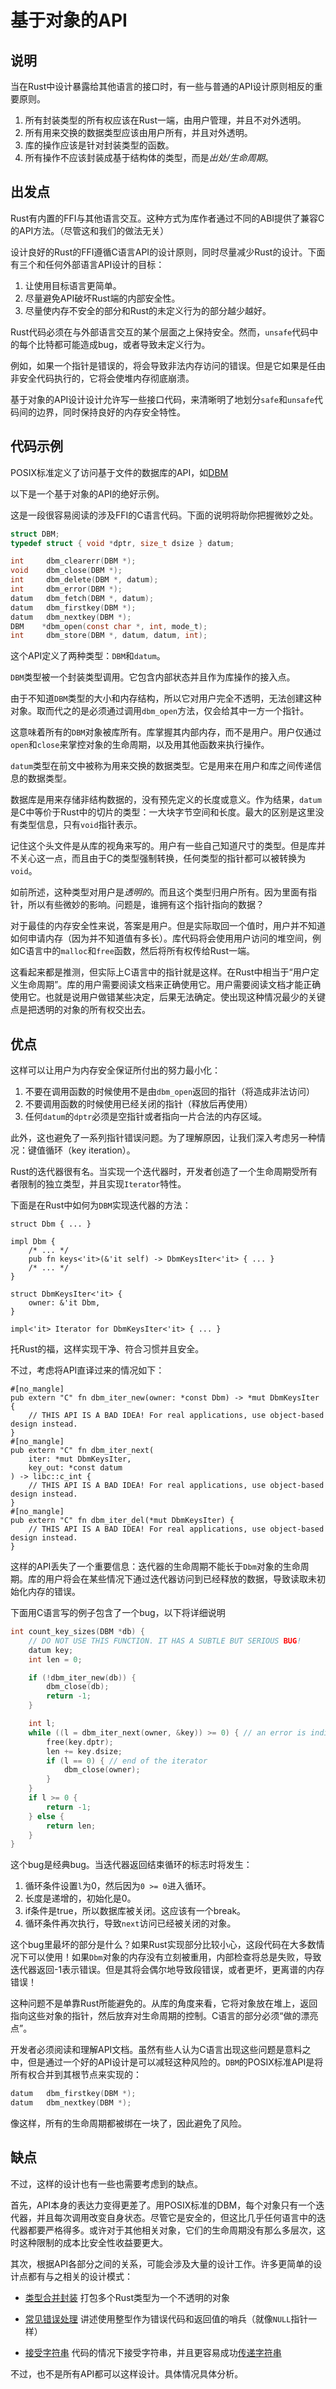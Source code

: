 # 基于对象的API

## 说明

当在Rust中设计暴露给其他语言的接口时，有一些与普通的API设计原则相反的重要原则。

1. 所有封装类型的所有权应该在Rust一端，由用户管理，并且不对外透明。
2. 所有用来交换的数据类型应该由用户所有，并且对外透明。
3. 库的操作应该是针对封装类型的函数。
4. 所有操作不应该封装成基于结构体的类型，而是*出处/生命周期*。

## 出发点

Rust有内置的FFI与其他语言交互。这种方式为库作者通过不同的ABI提供了兼容C的API方法。（尽管这和我们的做法无关）

设计良好的Rust的FFI遵循C语言API的设计原则，同时尽量减少Rust的设计。下面有三个和任何外部语言API设计的目标：

1. 让使用目标语言更简单。
2. 尽量避免API破坏Rust端的内部安全性。
3. 尽量使内存不安全的部分和Rust的未定义行为的部分越少越好。

Rust代码必须在与外部语言交互的某个层面之上保持安全。然而，`unsafe`代码中的每个比特都可能造成bug，或者导致未定义行为。

例如，如果一个指针是错误的，将会导致非法内存访问的错误。但是它如果是任由非安全代码执行的，它将会使堆内存彻底崩溃。

基于对象的API设计设计允许写一些接口代码，来清晰明了地划分`safe`和`unsafe`代码间的边界，同时保持良好的内存安全特性。

## 代码示例

POSIX标准定义了访问基于文件的数据库的API，如[DBM](https://web.archive.org/web/20210105035602/https://www.mankier.com/0p/ndbm.h)

以下是一个基于对象的API的绝好示例。

这是一段很容易阅读的涉及FFI的C语言代码。下面的说明将助你把握微妙之处。

```C
struct DBM;
typedef struct { void *dptr, size_t dsize } datum;

int     dbm_clearerr(DBM *);
void    dbm_close(DBM *);
int     dbm_delete(DBM *, datum);
int     dbm_error(DBM *);
datum   dbm_fetch(DBM *, datum);
datum   dbm_firstkey(DBM *);
datum   dbm_nextkey(DBM *);
DBM    *dbm_open(const char *, int, mode_t);
int     dbm_store(DBM *, datum, datum, int);
```

这个API定义了两种类型：`DBM`和`datum`。

`DBM`类型被一个封装类型调用。它包含内部状态并且作为库操作的接入点。

由于不知道`DBM`类型的大小和内存结构，所以它对用户完全不透明，无法创建这种对象。取而代之的是必须通过调用`dbm_open`方法，仅会给其中一方一个指针。

这意味着所有的`DBM`对象被库所有。库掌握其内部内存，而不是用户。用户仅通过`open`和`close`来掌控对象的生命周期，以及用其他函数来执行操作。

`datum`类型在前文中被称为用来交换的数据类型。它是用来在用户和库之间传递信息的数据类型。

数据库是用来存储非结构数据的，没有预先定义的长度或意义。作为结果，`datum`是C中等价于Rust中的切片的类型：一大块字节空间和长度。最大的区别是这里没有类型信息，只有`void`指针表示。

记住这个头文件是从库的视角来写的。用户有一些自己知道尺寸的类型。但是库并不关心这一点，而且由于C的类型强制转换，任何类型的指针都可以被转换为`void`。

如前所述，这种类型对用户是*透明的*。而且这个类型归用户所有。因为里面有指针，所以有些微妙的影响。问题是，谁拥有这个指针指向的数据？

对于最佳的内存安全性来说，答案是用户。但是实际取回一个值时，用户并不知道如何申请内存（因为并不知道值有多长）。库代码将会使用用户访问的堆空间，例如C语言中的`malloc`和`free`函数，然后将所有权传给Rust一端。

这看起来都是推测，但实际上C语言中的指针就是这样。在Rust中相当于“用户定义生命周期”。库的用户需要阅读文档来正确使用它。用户需要阅读文档才能正确使用它。也就是说用户做错某些决定，后果无法确定。使出现这种情况最少的关键点是把透明的对象的所有权交出去。

## 优点

这样可以让用户为内存安全保证所付出的努力最小化：

1. 不要在调用函数的时候使用不是由`dbm_open`返回的指针（将造成非法访问）
2. 不要调用函数的时候使用已经关闭的指针（释放后再使用）
3. 任何`datum`的`dptr`必须是空指针或者指向一片合法的内存区域。

此外，这也避免了一系列指针错误问题。为了理解原因，让我们深入考虑另一种情况：键值循环（key iteration）。

Rust的迭代器很有名。当实现一个迭代器时，开发者创造了一个生命周期受所有者限制的独立类型，并且实现`Iterator`特性。

下面是在Rust中如何为`DBM`实现迭代器的方法：

```rust,ignore
struct Dbm { ... }

impl Dbm {
    /* ... */
    pub fn keys<'it>(&'it self) -> DbmKeysIter<'it> { ... }
    /* ... */
}

struct DbmKeysIter<'it> {
    owner: &'it Dbm,
}

impl<'it> Iterator for DbmKeysIter<'it> { ... }
```

托Rust的福，这样实现干净、符合习惯并且安全。

不过，考虑将API直译过来的情况如下：

```rust,ignore
#[no_mangle]
pub extern "C" fn dbm_iter_new(owner: *const Dbm) -> *mut DbmKeysIter {
    // THIS API IS A BAD IDEA! For real applications, use object-based design instead.
}
#[no_mangle]
pub extern "C" fn dbm_iter_next(
    iter: *mut DbmKeysIter,
    key_out: *const datum
) -> libc::c_int {
    // THIS API IS A BAD IDEA! For real applications, use object-based design instead.
}
#[no_mangle]
pub extern "C" fn dbm_iter_del(*mut DbmKeysIter) {
    // THIS API IS A BAD IDEA! For real applications, use object-based design instead.
}
```

这样的API丢失了一个重要信息：迭代器的生命周期不能长于`Dbm`对象的生命周期。库的用户将会在某些情况下通过迭代器访问到已经释放的数据，导致读取未初始化内存的错误。

下面用C语言写的例子包含了一个bug，以下将详细说明

```C
int count_key_sizes(DBM *db) {
    // DO NOT USE THIS FUNCTION. IT HAS A SUBTLE BUT SERIOUS BUG!
    datum key;
    int len = 0;

    if (!dbm_iter_new(db)) {
        dbm_close(db);
        return -1;
    }

    int l;
    while ((l = dbm_iter_next(owner, &key)) >= 0) { // an error is indicated by -1
        free(key.dptr);
        len += key.dsize;
        if (l == 0) { // end of the iterator
            dbm_close(owner);
        }
    }
    if l >= 0 {
        return -1;
    } else {
        return len;
    }
}
```

这个bug是经典bug。当迭代器返回结束循环的标志时将发生：

1. 循环条件设置`l`为0，然后因为`0 >= 0`进入循环。
2. 长度是递增的，初始化是0。
3. if条件是true，所以数据库被关闭。这应该有一个break。
4. 循环条件再次执行，导致`next`访问已经被关闭的对象。

这个bug里最坏的部分是什么？如果Rust实现部分比较小心，这段代码在大多数情况下可以使用！如果`Dbm`对象的内存没有立刻被重用，内部检查将总是失败，导致迭代器返回-1表示错误。但是其将会偶尔地导致段错误，或者更坏，更离谱的内存错误！

这种问题不是单靠Rust所能避免的。从库的角度来看，它将对象放在堆上，返回指向这些对象的指针，然后放弃对生命周期的控制。C语言的部分必须“做的漂亮点”。

开发者必须阅读和理解API文档。虽然有些人认为C语言出现这些问题是意料之中，但是通过一个好的API设计是可以减轻这种风险的。`DBM`的POSIX标准API是将所有权合并到其根节点来实现的：

```C
datum   dbm_firstkey(DBM *);
datum   dbm_nextkey(DBM *);
```

像这样，所有的生命周期都被绑在一块了，因此避免了风险。

## 缺点

不过，这样的设计也有一些也需要考虑到的缺点。

首先，API本身的表达力变得更差了。用POSIX标准的DBM，每个对象只有一个迭代器，并且每次调用改变自身状态。尽管它是安全的，但这比几乎任何语言中的迭代器都要严格得多。或许对于其他相关对象，它们的生命周期没有那么多层次，这时这种限制的成本比安全性收益要更大。

其次，根据API各部分之间的关系，可能会涉及大量的设计工作。许多更简单的设计点都有与之相关的设计模式：

- [类型合并封装](ffi-wrappers.md) 打包多个Rust类型为一个不透明的对象
  
- [常见错误处理](../../idioms/ffi/ffi-errors.md) 讲述使用整型作为错误代码和返回值的哨兵（就像`NULL`指针一样）
  
- [接受字符串](../../idioms/ffi/ffi-accepting-strings.md) 代码的情况下接受字符串，并且更容易成功[传递字符串](../../idioms/ffi/ffi-passing-strings.md)

不过，也不是所有API都可以这样设计。具体情况具体分析。
